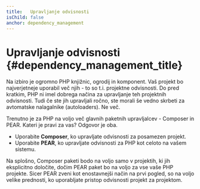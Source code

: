 ```yaml
---
title:   Upravljanje odvisnosti
isChild: false
anchor: dependency_management
---
```


# Upravljanje odvisnosti {#dependency_management_title}

Na izbiro je ogromno PHP knjižnic, ogrodij in komponent. Vaš projekt bo najverjetneje uporabil več njih - to so t.i. projektne odvisnosti. Do pred kratkim, PHP ni imel dobrega načina za upravljanje teh projektnih odvisnosti. Tudi če ste jih upravljali ročno, ste morali še vedno skrbeti za avtomatske nalagalnike (autoloaders). Ne več.

Trenutno je za PHP na voljo več glavnih paketnih upravljalcev - Composer in PEAR. Kateri je pravi za vas? Odgovor je oba.


 * Uporabite **Composer**, ko upravljate odvisnosti za posamezen projekt.
 * Uporabite **PEAR**, ko upravljate odvisnosti za PHP kot celoto na vašem sistemu.

Na splošno, Composer paketi bodo na voljo samo v projektih, ki jih eksplicitno določite, dočim PEAR paket bo na voljo za vse vaše PHP projekte. Sicer PEAR zveni kot enostavnejši način na prvi pogled, so na voljo velike prednosti, ko uporabljate pristop odvisnosti projekt za projektom.
